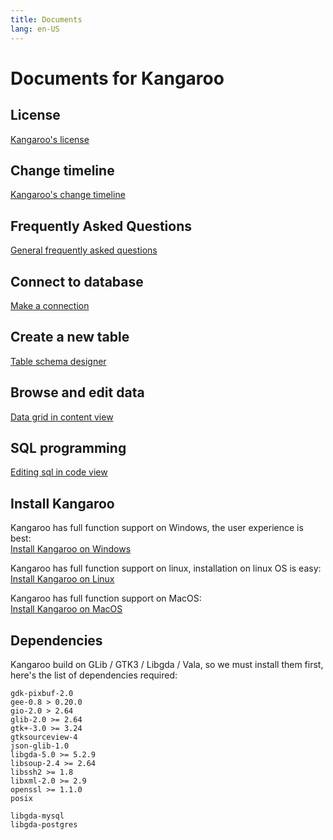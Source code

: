 ```yaml
---
title: Documents
lang: en-US
---
```


# Documents for Kangaroo
## License
[Kangaroo's license](license.md)

## Change timeline
[Kangaroo's change timeline](changelog.md)

## Frequently Asked Questions
[General frequently asked questions](faq.md)

## Connect to database
[Make a connection](connection.md)

## Create a new table
[Table schema designer](schema.md)

## Browse and edit data
[Data grid in content view](datagrid.md)

## SQL programming
[Editing sql in code view](editor.md)


## Install Kangaroo
Kangaroo has full function support on Windows, the user experience is best:<br/>
[Install Kangaroo on Windows](install_windows.md)

Kangaroo has full function support on linux, installation on linux OS is easy:<br/>
[Install Kangaroo on Linux](install_linux.md)

Kangaroo has full function support on MacOS:<br/>
[Install Kangaroo on MacOS](install_macos.md)

## Dependencies
Kangaroo build on GLib / GTK3 / Libgda / Vala, so we must install them first, here's the list of dependencies required:
```Text
gdk-pixbuf-2.0
gee-0.8 > 0.20.0
gio-2.0 > 2.64
glib-2.0 >= 2.64
gtk+-3.0 >= 3.24
gtksourceview-4
json-glib-1.0
libgda-5.0 >= 5.2.9
libsoup-2.4 >= 2.64
libssh2 >= 1.8
libxml-2.0 >= 2.9
openssl >= 1.1.0
posix

libgda-mysql
libgda-postgres
```

<Vssue :issue-id="2" :title="$title" />
